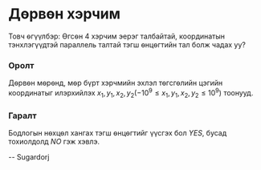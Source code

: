 Дѳрвѳн хэрчим
=============
Товч ѳгүүлбэр: Ѳгсѳн $4$ хэрчим эерэг талбайтай, координатын тэнхлэгүүдтэй
параллель талтай тэгш ѳнцѳгтийн тал болж чадах уу?


### Оролт
Дѳрвѳн мѳрѳнд, мѳр бүрт хэрчмийн эхлэл тѳгсгѳлийн цэгийн координатыг илэрхийлэх
$x_1, y_1, x_2, y_2 ( - 10^9 ≤ x_1, y_1, x_2, y_2 ≤ 10^9)$ тоонууд.


### Гаралт
Бодлогын нѳхцѳл хангах тэгш ѳнцѳгтийг үүсгэх бол $YES$, бусад тохиолдолд $NO$
гэж хэвлэ.

-- Sugardorj
